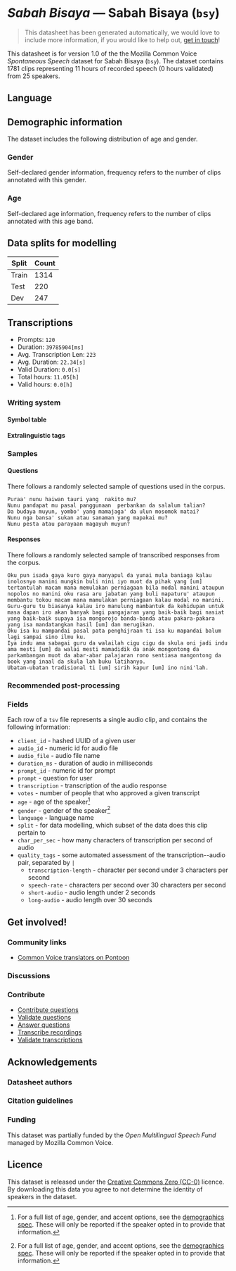 # *Sabah Bisaya* &mdash; Sabah Bisaya (`bsy`)
> This datasheet has been generated automatically, we would love to include more information, if you would like to help out, [get in touch](https://github.com/common-voice/common-voice/blob/main/docs/COMMUNITIES.md)!

This datasheet is for version 1.0 of the the Mozilla Common Voice *Spontaneous Speech* dataset 
for Sabah Bisaya (`bsy`). The dataset contains 1781 clips representing 11 hours of recorded
speech (0 hours validated) from 25 speakers.

## Language
<!-- {{LANGUAGE_DESCRIPTION}} -->
<!-- Provide a brief (1-2 paragraph) description of your language -->

## Demographic information
The dataset includes the following distribution of age and gender.
<!-- You can get a lot of the information in this section from https://analyzer.cv-toolbox.web.tr/browse -->

### Gender
Self-declared gender information, frequency refers to the number of clips annotated with this gender.
<!-- {{GENDER_TABLE}} -->
<!-- @ AUTOMATICALLY GENERATED @ -->
<!-- | Gender | Frequency |
|--------|-----------|
| male, masculine | ? |
| undeclared | ? |
| female, feminine | ? | -->

### Age
Self-declared age information, frequency refers to the number of clips annotated with this age band.
<!-- {{AGE_TABLE}} -->
<!-- @ AUTOMATICALLY GENERATED @ -->
<!-- | Age band | Frequency |
|----------|-----------|
| teens | ? |
| twenties | ? |
| thirties | ? |
| fourties | ? |
| fifties | ? |
   ...if other age ranges are present in your data, add rows... -->

## Data splits for modelling
| Split | Count |
|-|-|
| Train | 1314 |
| Test | 220 |
| Dev | 247 |

## Transcriptions
* Prompts: `120`
* Duration: `39785904[ms]`
* Avg. Transcription Len: `223`
* Avg. Duration: `22.34[s]`
* Valid Duration: `0.0[s]`
* Total hours: `11.05[h]`
* Valid hours: `0.0[h]`
<!-- {{TRANSCRIPTIONS_DESCRIPTION}} -->
<!-- A description of the transcription system used -->

### Writing system
<!-- {{WRITING_SYSTEM_DESCRIPTION}} -->
<!-- @ OPTIONAL @ -->
<!-- A description of the writing system (or writing systems) used in the text corpus -->

#### Symbol table
<!-- {{ALPHABET_TABLE}} -->
<!-- @ OPTIONAL @ -->
<!-- If the writing system is alphabetic, you can include the valid alphabet here -->

#### Extralinguistic tags

### Samples

#### Questions
There follows a randomly selected sample of questions used in the corpus.

```
Puraa' nunu haiwan tauri yang  nakito mu?
Nunu pandapat mu pasal panggunaan  perbankan da salalum talian?
Da budaya muyun, yombo' yang mamajaga' da ulun mosomok matai?
Nunu nga bansa' sukan atau sanaman yang mapakai mu?
Nunu pesta atau parayaan magayuh muyun?
```
<!-- {{QUESTIONS_SAMPLE}} -->

#### Responses
There follows a randomly selected sample of transcribed responses from the corpus.

```
Oku pun isada gaya kuro gaya manyapul da yunai mula baniaga kalau inolosnyo manini mungkin buli nini iyo muot da pihak yang [um] tertantulah macam mana memulakan perniagaan bila modal manini ataupun nopolos no manini oku rasa aru jabatan yang buli mapaturu' ataupun membantu tokou macam mana mamulakan perniagaan kalau modal no manini.
Guru-guru tu biasanya kalau iro manulung mambantuk da kehidupan untuk masa dapan iro akan banyak bagi pangajaran yang baik-baik bagi nasiat yang baik-baik supaya isa mongorojo banda-banda atau pakara-pakara yang isa mandatangkan hasil [um] dan merugikan.
Oku isa ku mampandai pasal pata penghijraan ti isa ku mapandai balum lagi sampai sino ilmu ku. 
Iya indu ama sabagai guru da walailah cigu cigu da skula oni jadi indu ama mesti [um] da walai mesti mamadidik da anak mongontong da parkambangan muot da abar-abar palajaran rono sentiasa mangontong da book yang inaal da skula lah buku latihanyo.
Ubatan-ubatan tradisional ti [um] sirih kapur [um] ino nini'lah. 
```
<!-- {{TRANSCRIPTIONS_SAMPLE}} -->

### Recommended post-processing
<!-- {{RECOMMENDED_POSTPROCESSING_DESCRIPTION}} -->
<!-- @ OPTIONAL @ -->
<!-- What should people do before they use the data, for example Unicode normalisation or normalisation of extralinguistic tags -->

### Fields
Each row of a `tsv` file represents a single audio clip, and contains the following information:

* `client_id` - hashed UUID of a given user
* `audio_id` - numeric id for audio file
* `audio_file` - audio file name
* `duration_ms` - duration of audio in milliseconds
* `prompt_id` - numeric id for prompt
* `prompt` - question for user
* `transcription` - transcription of the audio response
* `votes` - number of people that who approved a given transcript
* `age` - age of the speaker[^1]
* `gender` - gender of the speaker[^1]
* `language` - language name
* `split` - for data modelling, which subset of the data does this clip pertain to
* `char_per_sec` - how many characters of transcription per second of audio
* `quality_tags` - some automated assessment of the transcription--audio pair, separated by `|`
   *  `transcription-length` - character per second under 3 characters per second
   * `speech-rate` - characters per second over 30 characters per second
   * `short-audio` - audio length under 2 seconds
   * `long-audio` - audio length over 30 seconds

#### 
[^1]: For a full list of age, gender, and accent options, see the
[demographics
spec](https://github.com/common-voice/common-voice/blob/main/web/src/stores/demographics.ts). These
will only be reported if the speaker opted in to provide that
information.

## Get involved!

### Community links
* [Common Voice translators on Pontoon](https://pontoon.mozilla.org/bsy/common-voice/contributors/)
<!-- {{COMMUNITY_LINKS_LIST}} -->
<!-- @ OPTIONAL @ -->
<!-- Links to community chats / fora -->

### Discussions
<!-- {{DISCUSSION_LINKS_LIST}} -->
<!-- @ OPTIONAL @ -->
<!-- Any links to discussions, for example on Discourse or other fora or blogs can be included here -->

### Contribute
* [Contribute questions](https://commonvoice.mozilla.org/spontaneous-speech/beta/question)
* [Validate questions](https://commonvoice.mozilla.org/spontaneous-speech/beta/validate)
* [Answer questions](https://commonvoice.mozilla.org/spontaneous-speech/beta/prompts)
* [Transcribe recordings](https://commonvoice.mozilla.org/spontaneous-speech/beta/transcribe)
* [Validate transcriptions](https://commonvoice.mozilla.org/spontaneous-speech/beta/check-transcript)
<!-- {{CONTRIBUTE_LINKS_LIST}} -->
<!-- Here you can include links for how to contribute to the dataset -->

## Acknowledgements

### Datasheet authors
<!-- {{DATASHEET_AUTHORS_LIST}} -->
<!-- A list in the format of: Your Name <email@email.com> -->

### Citation guidelines
<!-- {{CITATION_DESCRIPTION}} -->
<!-- @ OPTIONAL @ -->
<!-- If you published a paper and would like people to cite it, you can include the BiBTeX here -->

### Funding
This dataset was partially funded by the *Open Multilingual Speech Fund* managed by Mozilla Common Voice.
<!-- {{FUNDING_DESCRIPTION}} -->
<!-- @ OPTIONAL @ -->
<!-- If you received any funding, you can include the acknowledgement here -->

## Licence
This dataset is released under the [Creative Commons Zero (CC-0)](https://creativecommons.org/public-domain/cc0/) licence. By downloading this data
you agree to not determine the identity of speakers in the dataset.